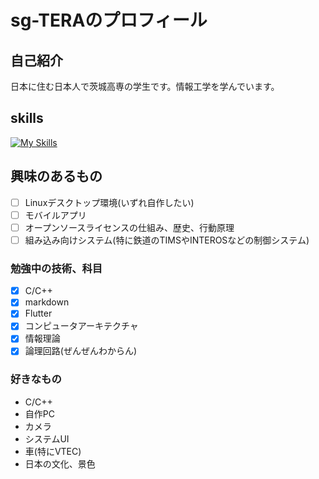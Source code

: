 # sg-TERAのプロフィール  
## 自己紹介  
日本に住む日本人で茨城高専の学生です。情報工学を学んでいます。
## skills
[![My Skills](https://skillicons.dev/icons?i=c,md)](https://skillicons.dev)
## 興味のあるもの
- [ ] Linuxデスクトップ環境(いずれ自作したい)
- [ ] モバイルアプリ
- [ ] オープンソースライセンスの仕組み、歴史、行動原理
- [ ] 組み込み向けシステム(特に鉄道のTIMSやINTEROSなどの制御システム)
### 勉強中の技術、科目
- [x] C/C++
- [x] markdown
- [x] Flutter
- [x] コンピュータアーキテクチャ
- [x] 情報理論
- [x] 論理回路(ぜんぜんわからん)
### 好きなもの
- C/C++
- 自作PC
- カメラ
- システムUI
- 車(特にVTEC)
- 日本の文化、景色
